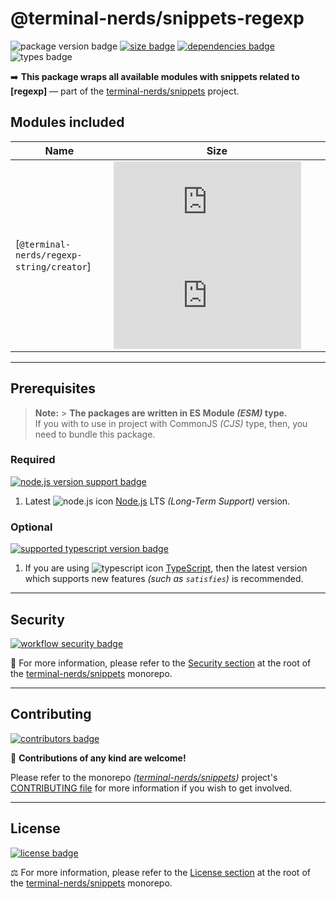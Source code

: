 # @terminal-nerds/snippets-regexp

![package version badge]
[![size badge]][size url]
[![dependencies badge]][dependencies url]
![types badge]

➡️ **This package wraps all available modules with snippets related to [regexp]**
— part of the [terminal-nerds/snippets] project.

[terminal-nerds/snippets]: https://github.com/terminal-nerds/snippets-regexp
[package version badge]: https://img.shields.io/npm/v/@terminal-nerds/snippets-regexp/latest?style=for-the-badge&logo=npm
[dependencies badge]: https://img.shields.io/librariesio/release/npm/@terminal-nerds/snippets-regexp?style=for-the-badge
[dependencies url]: https://libraries.io/npm/@terminal-nerds%2snippets-regexp
[size badge]: https://img.shields.io/bundlephobia/minzip/@terminal-nerds/snippets-regexp?style=for-the-badge&label=size
[size url]: https://packagephobia.com/result?p=@terminal-nerds/snippets-regexp
[types badge]: https://img.shields.io/npm/types/@terminal-nerds/snippets-regexp?style=for-the-badge&logo=typescript

## Modules included

<!-- prettier-sort-markdown-table -->

| Name                                      | Size                                                    |
| ----------------------------------------- | ------------------------------------------------------- |
| [`@terminal-nerds/regexp-string/creator`] | ![creator size gzip badge] ![creator size brotli badge] |

<!-- prettier-ignore-start -->
<!-- MODULES LINKS -->
[`@terminal-nerds/snippets-regexp/creator`]: https://github.com/terminal-nerds/snippets/blob/main/packages/regexp/source/creator/creator.ts
[creator size gzip badge]: https://badgen.net/badgesize/gzip/file-url/unpkg.com/@terminal-nerds/snippets-regexp/dist/creator/creator.js?label=gzip
[creator size brotli badge]: https://badgen.net/badgesize/brotli/file-url/unpkg.com/@terminal-nerds/snippets-regexp/dist/creator/creator.js?label=brotli
<!-- prettier-ignore-end -->

---

## Prerequisites

> **Note:** > **The packages are written in ES Module _(ESM)_ type.**\
> If you with to use in project with CommonJS _(CJS)_ type, then, you need to bundle this package.

### Required

[![node.js version support badge]][node.js]

1. Latest ![node.js icon] [Node.js] LTS _(Long-Term Support)_ version.

[node.js]: https://nodejs.org/en/
[node.js icon]: https://api.iconify.design/logos/nodejs-icon.svg
[node.js version support badge]: https://img.shields.io/node/v-lts/@terminal-nerds/snippets?style=for-the-badge&logo=nodedotjs

### Optional

[![supported typescript version badge]][typescript]

[typescript]: https://typescriptlang.org/
[typescript icon]: https://api.iconify.design/logos/typescript-icon.svg
[supported typescript version badge]: https://img.shields.io/github/package-json/dependency-version/terminal-nerds/snippets/peer/typescript?filename=packages%2Ftypescript%2Fpackage.json&logo=typescript&style=for-the-badge&label=typescript

1. If you are using ![typescript icon] [TypeScript], then the latest version which supports new features _(such as `satisfies`)_
   is recommended.

---

## Security

[![workflow security badge]][security policy]

🔐 For more information, please refer to the [Security section] at the root of
the [terminal-nerds/snippets] monorepo.

[workflow security badge]: https://img.shields.io/github/actions/workflow/status/terminal-nerds/snippets/maintenance.yml?label=Security&logo=github&style=for-the-badge&branch=main
[security section]: https://github.com/terminal-nerds/snippets#security
[security policy]: https://github.com/terminal-nerds/snippets/security/policy

---

## Contributing

[![contributors badge]][contributors url]

🤝 **Contributions of any kind are welcome!**

Please refer to the monorepo _([terminal-nerds/snippets])_ project's [CONTRIBUTING file] for more information
if you wish to get involved.

[contributing file]: https://github.com/terminal-nerds/snippets/blob/main/.github/CONTRIBUTING.md
[contributors badge]: https://img.shields.io/github/contributors/terminal-nerds/snippets?style=for-the-badge
[contributors url]: https://github.com/terminal-nerds/snippets#contributors

---

## License

[![license badge]][license]

⚖️ For more information, please refer to the [License section] at the root of the [terminal-nerds/snippets] monorepo.

[license]: https://github.com/terminal-nerds/snippets/blob/main/LICENSE.md
[license badge]: https://img.shields.io/github/license/terminal-nerds/snippets?style=for-the-badge
[license section]: https://github.com/terminal-nerds/snippets#License
